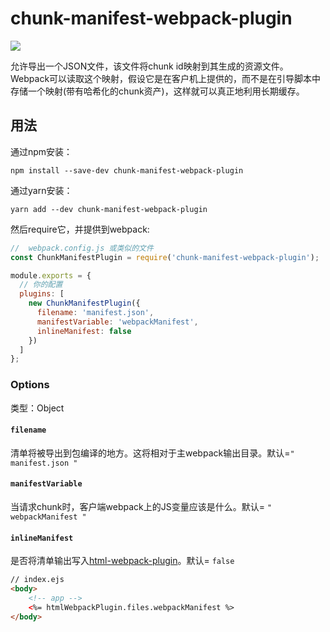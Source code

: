 # chunk-manifest-webpack-plugin

![](https://img.shields.io/badge/Github-%E6%9F%A5%E7%9C%8B%E6%9B%B4%E5%A4%9A-brightgreen.svg)

允许导出一个JSON文件，该文件将chunk id映射到其生成的资源文件。Webpack可以读取这个映射，假设它是在客户机上提供的，而不是在引导脚本中存储一个映射\(带有哈希化的chunk资产\)，这样就可以真正地利用长期缓存。

## 用法

通过npm安装：

```shell
npm install --save-dev chunk-manifest-webpack-plugin
```

通过yarn安装：

```shell
yarn add --dev chunk-manifest-webpack-plugin
```

然后require它，并提供到webpack:

```js
//  webpack.config.js 或类似的文件
const ChunkManifestPlugin = require('chunk-manifest-webpack-plugin');

module.exports = {
  // 你的配置
  plugins: [
    new ChunkManifestPlugin({
      filename: 'manifest.json',
      manifestVariable: 'webpackManifest',
      inlineManifest: false
    })
  ]
};
```

### Options

类型：Object

#### `filename`

清单将被导出到包编译的地方。这将相对于主webpack输出目录。默认=`" manifest.json "`

#### `manifestVariable`

当请求chunk时，客户端webpack上的JS变量应该是什么。默认= `" webpackManifest "`

#### `inlineManifest`

是否将清单输出写入[html-webpack-plugin](https://github.com/ampedandwired/html-webpack-plugin)。默认= `false`

```html
// index.ejs
<body>
    <!-- app -->
    <%= htmlWebpackPlugin.files.webpackManifest %>
</body>
```



